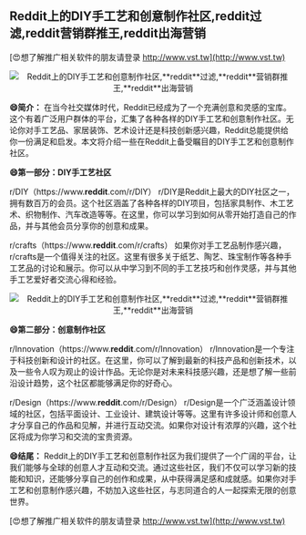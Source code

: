 ## **Reddit上的DIY手工艺和创意制作社区,**reddit**过滤,**reddit**营销群推王,**reddit**出海营销**

[😍想了解推广相关软件的朋友请登录 http://www.vst.tw](http://www.vst.tw)

 <center><img src="https://vst.tw/MP4/tuiguang/png/8.png" alt="Reddit上的DIY手工艺和创意制作社区,**reddit**过滤,**reddit**营销群推王,**reddit**出海营销"></center>

**😄简介：**
在当今社交媒体时代，Reddit已经成为了一个充满创意和灵感的宝库。这个有着广泛用户群体的平台，汇集了各种各样的DIY手工艺和创意制作社区。无论你对手工艺品、家居装饰、艺术设计还是科技创新感兴趣，Reddit总能提供给你一份满足和启发。本文将介绍一些在Reddit上备受瞩目的DIY手工艺和创意制作社区。

**😄第一部分：DIY手工艺社区**

r/DIY（https://www.**reddit**.com/r/DIY）
r/DIY是Reddit上最大的DIY社区之一，拥有数百万的会员。这个社区涵盖了各种各样的DIY项目，包括家具制作、木工艺术、织物制作、汽车改造等等。在这里，你可以学习到如何从零开始打造自己的作品，并与其他会员分享你的创意和成果。

r/crafts（https://www.**reddit**.com/r/crafts）
如果你对手工艺品制作感兴趣，r/crafts是一个值得关注的社区。这里有很多关于纸艺、陶艺、珠宝制作等各种手工艺品的讨论和展示。你可以从中学习到不同的手工艺技巧和创作灵感，并与其他手工艺爱好者交流心得和经验。

 <center><img src="https://vst.tw/MP4/tuiguang/png/1.png" alt="Reddit上的DIY手工艺和创意制作社区,**reddit**过滤,**reddit**营销群推王,**reddit**出海营销"></center>

**😄第二部分：创意制作社区**

r/Innovation（https://www.**reddit**.com/r/Innovation）
r/Innovation是一个专注于科技创新和设计的社区。在这里，你可以了解到最新的科技产品和创新技术，以及一些令人叹为观止的设计作品。无论你是对未来科技感兴趣，还是想了解一些前沿设计趋势，这个社区都能够满足你的好奇心。

r/Design（https://www.**reddit**.com/r/Design）
r/Design是一个广泛涵盖设计领域的社区，包括平面设计、工业设计、建筑设计等等。这里有许多设计师和创意人才分享自己的作品和见解，并进行互动交流。如果你对设计有浓厚的兴趣，这个社区将成为你学习和交流的宝贵资源。

**😄结尾：**
Reddit上的DIY手工艺和创意制作社区为我们提供了一个广阔的平台，让我们能够与全球的创意人才互动和交流。通过这些社区，我们不仅可以学习新的技能和知识，还能够分享自己的创作和成果，从中获得满足感和成就感。如果你对手工艺和创意制作感兴趣，不妨加入这些社区，与志同道合的人一起探索无限的创意世界。

[😍想了解推广相关软件的朋友请登录 http://www.vst.tw](http://www.vst.tw)




